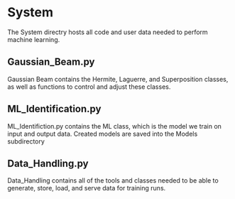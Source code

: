 # System
The System directry hosts all code and user data needed to perform machine learning.

## Gaussian_Beam.py
Gaussian Beam contains the Hermite, Laguerre, and Superposition classes, as well as functions to control and adjust these classes.

## ML_Identification.py
ML_Identifiction.py contains the ML class, which is the model we train on input and output data. Created models are saved into the Models subdirectory

## Data_Handling.py
Data_Handling contains all of the tools and classes needed to be able to generate, store, load, and serve data for training runs.
